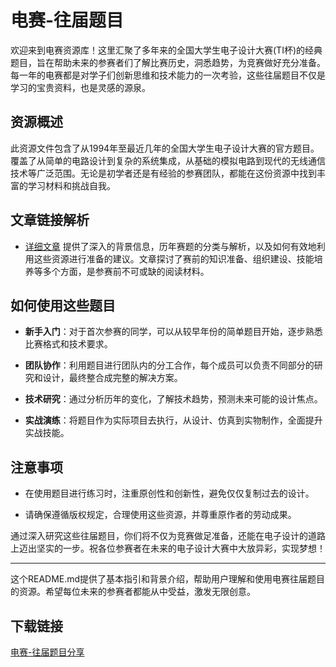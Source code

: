 # 电赛-往届题目

欢迎来到电赛资源库！这里汇聚了多年来的全国大学生电子设计大赛(TI杯)的经典题目，旨在帮助未来的参赛者们了解比赛历史，洞悉趋势，为竞赛做好充分准备。每一年的电赛都是对学子们创新思维和技术能力的一次考验，这些往届题目不仅是学习的宝贵资料，也是灵感的源泉。

## 资源概述

此资源文件包含了从1994年至最近几年的全国大学生电子设计大赛的官方题目。覆盖了从简单的电路设计到复杂的系统集成，从基础的模拟电路到现代的无线通信技术等广泛范围。无论是初学者还是有经验的参赛团队，都能在这份资源中找到丰富的学习材料和挑战自我。

## 文章链接解析

- [详细文章](https://blog.csdn.net/qq_46092091/article/details/110426473) 提供了深入的背景信息，历年赛题的分类与解析，以及如何有效地利用这些资源进行准备的建议。文章探讨了赛前的知识准备、组织建设、技能培养等多个方面，是参赛前不可或缺的阅读材料。

## 如何使用这些题目

- **新手入门**：对于首次参赛的同学，可以从较早年份的简单题目开始，逐步熟悉比赛格式和技术要求。
  
- **团队协作**：利用题目进行团队内的分工合作，每个成员可以负责不同部分的研究和设计，最终整合成完整的解决方案。
  
- **技术研究**：通过分析历年的变化，了解技术趋势，预测未来可能的设计焦点。
  
- **实战演练**：将题目作为实际项目去执行，从设计、仿真到实物制作，全面提升实战技能。

## 注意事项

- 在使用题目进行练习时，注重原创性和创新性，避免仅仅复制过去的设计。
  
- 请确保遵循版权规定，合理使用这些资源，并尊重原作者的劳动成果。

通过深入研究这些往届题目，你们将不仅为竞赛做足准备，还能在电子设计的道路上迈出坚实的一步。祝各位参赛者在未来的电子设计大赛中大放异彩，实现梦想！

---

这个README.md提供了基本指引和背景介绍，帮助用户理解和使用电赛往届题目的资源。希望每位未来的参赛者都能从中受益，激发无限创意。

## 下载链接

[电赛-往届题目分享](https://pan.quark.cn/s/4d7754c1b141)
